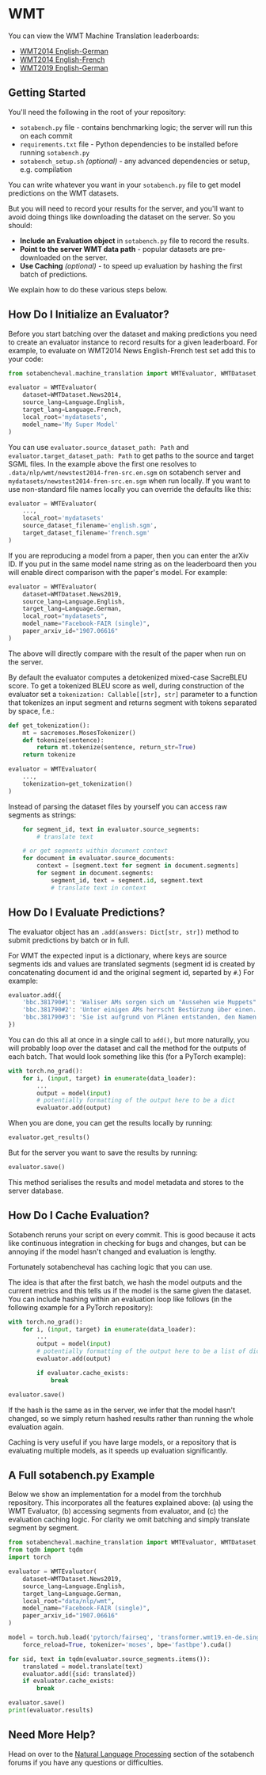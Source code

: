 # WMT

You can view the WMT Machine Translation leaderboards:

- [WMT2014 English-German](https://sotabench.com/benchmarks/machine-translation-on-wmt2014-english-german)
- [WMT2014 English-French](https://sotabench.com/benchmarks/machine-translation-on-wmt2014-english-french)
- [WMT2019 English-German](https://sotabench.com/benchmarks/machine-translation-on-wmt2019-english-german)

## Getting Started

You'll need the following in the root of your repository:

- `sotabench.py` file - contains benchmarking logic; the server will run this on each commit
- `requirements.txt` file - Python dependencies to be installed before running `sotabench.py`
- `sotabench_setup.sh` *(optional)* - any advanced dependencies or setup, e.g. compilation

You can write whatever you want in your `sotabench.py` file to get model predictions on the WMT datasets.

But you will need to record your results for the server, and you'll want to avoid doing things like
downloading the dataset on the server. So you should:

- **Include an Evaluation object** in `sotabench.py` file to record the results.
- **Point to the server WMT data path** - popular datasets are pre-downloaded on the server.
- **Use Caching** *(optional)* - to speed up evaluation by hashing the first batch of predictions.

We explain how to do these various steps below.

## How Do I Initialize an Evaluator?

Before you start batching over the dataset and making predictions you need
to create an evaluator instance to record results for a given leaderboard.
For example, to evaluate on WMT2014 News English-French test set add this
to your code:

``` python
from sotabencheval.machine_translation import WMTEvaluator, WMTDataset, Language

evaluator = WMTEvaluator(
    dataset=WMTDataset.News2014,
    source_lang=Language.English,
    target_lang=Language.French,
    local_root='mydatasets',
    model_name='My Super Model'
)
```

You can use `evaluator.source_dataset_path: Path` and `evaluator.target_dataset_path: Path`
to get paths to the source and target SGML files.
In the example above the first one resolves to `.data/nlp/wmt/newstest2014-fren-src.en.sgm` on
sotabench server and `mydatasets/newstest2014-fren-src.en.sgm` when run locally.
If you want to use non-standard file names locally you can override the defaults like this:

``` python
evaluator = WMTEvaluator(
    ...,
    local_root='mydatasets'
    source_dataset_filename='english.sgm',
    target_dataset_filename='french.sgm'
)
```

If you are reproducing a model from a paper, then you can enter the arXiv ID. If you
put in the same model name string as on the leaderboard
then you will enable direct comparison with the paper's model. For example:

``` python
evaluator = WMTEvaluator(
    dataset=WMTDataset.News2019,
    source_lang=Language.English,
    target_lang=Language.German,
    local_root="mydatasets",
    model_name="Facebook-FAIR (single)",
    paper_arxiv_id="1907.06616"
)
```

The above will directly compare with the result of the paper when run on the server.

By default the evaluator computes a detokenized mixed-case SacreBLEU score.
To get a tokenized BLEU score as well, during construction of the evaluator set
a `tokenization: Callable[[str], str]` parameter to a function that tokenizes
an input segment and returns segment with tokens separated by space, f.e.:

``` python
def get_tokenization():
    mt = sacremoses.MosesTokenizer()
    def tokenize(sentence):
        return mt.tokenize(sentence, return_str=True)
    return tokenize

evaluator = WMTEvaluator(
    ...,
    tokenization=get_tokenization()
)
```

Instead of parsing the dataset files by yourself you can access raw segments as strings:

``` python
    for segment_id, text in evaluator.source_segments:
        # translate text

    # or get segments within document context
    for document in evaluator.source_documents:
        context = [segment.text for segment in document.segments]
        for segment in document.segments:
            segment_id, text = segment.id, segment.text
            # translate text in context
```

## How Do I Evaluate Predictions?

The evaluator object has an `.add(answers: Dict[str, str])` method to submit predictions by batch or in full.

For WMT the expected input is a dictionary, where keys are source segments
ids and values are translated segments
(segment id is created by concatenating document id and the original segment id,
separted by `#`.) For example:

``` python
evaluator.add({
    'bbc.381790#1': 'Waliser AMs sorgen sich um "Aussehen wie Muppets"',
    'bbc.381790#2': 'Unter einigen AMs herrscht Bestürzung über einen...',
    'bbc.381790#3': 'Sie ist aufgrund von Plänen entstanden, den Namen...'
})
```

You can do this all at once in a single call to `add()`, but more naturally, you will
probably loop over the dataset and call the method for the outputs of each batch.
That would look something like this (for a PyTorch example):

``` python
with torch.no_grad():
    for i, (input, target) in enumerate(data_loader):
        ...
        output = model(input)
        # potentially formatting of the output here to be a dict
        evaluator.add(output)
```

When you are done, you can get the results locally by running:

``` python
evaluator.get_results()
```

But for the server you want to save the results by running:

``` python
evaluator.save()
```

This method serialises the results and model metadata and stores to the server database.

## How Do I Cache Evaluation?

Sotabench reruns your script on every commit. This is good because it acts like
continuous integration in checking for bugs and changes, but can be annoying
if the model hasn't changed and evaluation is lengthy.

Fortunately sotabencheval has caching logic that you can use.

The idea is that after the first batch, we hash the model outputs and the
current metrics and this tells us if the model is the same given the dataset.
You can include hashing within an evaluation loop like follows (in the following
example for a PyTorch repository):

``` python
with torch.no_grad():
    for i, (input, target) in enumerate(data_loader):
        ...
        output = model(input)
        # potentially formatting of the output here to be a list of dicts
        evaluator.add(output)

        if evaluator.cache_exists:
            break

evaluator.save()
```

If the hash is the same as in the server, we infer that the model hasn't changed, so
we simply return hashed results rather than running the whole evaluation again.

Caching is very useful if you have large models, or a repository that is evaluating
multiple models, as it speeds up evaluation significantly.

## A Full sotabench.py Example

Below we show an implementation for a model from the torchhub repository. This
incorporates all the features explained above: (a) using the WMT Evaluator,
(b) accessing segments from evaluator, and (c) the evaluation caching logic.
For clarity we omit batching and simply translate segment by segment.

``` python
from sotabencheval.machine_translation import WMTEvaluator, WMTDataset, Language
from tqdm import tqdm
import torch

evaluator = WMTEvaluator(
    dataset=WMTDataset.News2019,
    source_lang=Language.English,
    target_lang=Language.German,
    local_root="data/nlp/wmt",
    model_name="Facebook-FAIR (single)",
    paper_arxiv_id="1907.06616"
)

model = torch.hub.load('pytorch/fairseq', 'transformer.wmt19.en-de.single_model',
    force_reload=True, tokenizer='moses', bpe='fastbpe').cuda()

for sid, text in tqdm(evaluator.source_segments.items()):
    translated = model.translate(text)
    evaluator.add({sid: translated})
    if evaluator.cache_exists:
        break

evaluator.save()
print(evaluator.results)

```

## Need More Help?

Head on over to the [Natural Language Processing](https://forum.sotabench.com/c/natural-language-processing) section of the sotabench
forums if you have any questions or difficulties.
